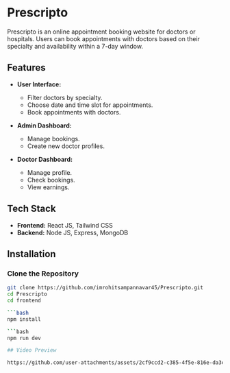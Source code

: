 # Prescripto

Prescripto is an online appointment booking website for doctors or hospitals. Users can book appointments with doctors based on their specialty and availability within a 7-day window.

## Features

- **User Interface:**
  - Filter doctors by specialty.
  - Choose date and time slot for appointments.
  - Book appointments with doctors.

- **Admin Dashboard:**
  - Manage bookings.
  - Create new doctor profiles.

- **Doctor Dashboard:**
  - Manage profile.
  - Check bookings.
  - View earnings.

## Tech Stack

- **Frontend:** React JS, Tailwind CSS
- **Backend:** Node JS, Express, MongoDB

## Installation

### Clone the Repository

```bash
git clone https://github.com/imrohitsampannavar45/Prescripto.git
cd Prescripto
cd frontend

```bash
npm install

```bash
npm run dev

## Video Preview 

https://github.com/user-attachments/assets/2cf9ccd2-c385-4f5e-816e-da3ccef15edb

